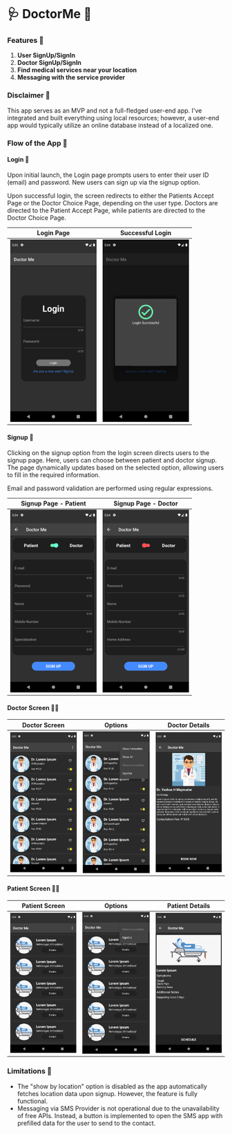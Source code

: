# 🩺 DoctorMe 📱

### Features 🚀

1) **User SignUp/SignIn**
2) **Doctor SignUp/SignIn**
3) **Find medical services near your location**
4) **Messaging with the service provider**

### Disclaimer 📝

This app serves as an MVP and not a full-fledged user-end app. I've integrated and built everything using local resources; however, a user-end app would typically utilize an online database instead of a localized one.

### Flow of the App 🌊

#### Login 🚪

Upon initial launch, the Login page prompts users to enter their user ID (email) and password. New users can sign up via the signup option.

Upon successful login, the screen redirects to either the Patients Accept Page or the Doctor Choice Page, depending on the user type. Doctors are directed to the Patient Accept Page, while patients are directed to the Doctor Choice Page.

| Login Page | Successful Login |
| :---: | :---: |
| <img src="https://raw.githubusercontent.com/yashas-hm/DoctorMe/master/Screenshots/app%20(1).png" width="200" alt="Login Page"/> | <img src="https://raw.githubusercontent.com/yashas-hm/DoctorMe/master/Screenshots/app%20(9).png" width="200" alt="Successful Login"/> |

#### Signup 📝

Clicking on the signup option from the login screen directs users to the signup page. Here, users can choose between patient and doctor signup. The page dynamically updates based on the selected option, allowing users to fill in the required information.

Email and password validation are performed using regular expressions.

| Signup Page - Patient | Signup Page - Doctor |
| :---: | :---: |
| <img src="https://raw.githubusercontent.com/yashas-hm/DoctorMe/master/Screenshots/app%20(7).png" width="200" alt="Signup Page - Patient"/> | <img src="https://raw.githubusercontent.com/yashas-hm/DoctorMe/master/Screenshots/app%20(8).png" width="200" alt="Signup Page - Doctor"/> |

#### Doctor Screen 👨‍⚕️

| Doctor Screen | Options | Doctor Details |
| :---: | :---: | :---: |
| <img src="https://raw.githubusercontent.com/yashas-hm/DoctorMe/master/Screenshots/app%20(4).png" width="200" alt="Doctor Screen"/> | <img src="https://raw.githubusercontent.com/yashas-hm/DoctorMe/master/Screenshots/app%20(5).png" width="200" alt="Options"/> | <img src="https://raw.githubusercontent.com/yashas-hm/DoctorMe/master/Screenshots/app%20(6).png" width="200" alt="Doctor Details"/> |

#### Patient Screen 👩‍⚕️

| Patient Screen | Options | Patient Details |
| :---: | :---: | :---: |
| <img src="https://raw.githubusercontent.com/yashas-hm/DoctorMe/master/Screenshots/app%20(10).png" width="200" alt="Patient Screen"/> | <img src="https://raw.githubusercontent.com/yashas-hm/DoctorMe/master/Screenshots/app%20(11).png" width="200" alt="Options"/> | <img src="https://raw.githubusercontent.com/yashas-hm/DoctorMe/master/Screenshots/app%20(12).png" width="200" alt="Patient Details"/> |

### Limitations 🛑

- The "show by location" option is disabled as the app automatically fetches location data upon signup. However, the feature is fully functional.
- Messaging via SMS Provider is not operational due to the unavailability of free APIs. Instead, a button is implemented to open the SMS app with prefilled data for the user to send to the contact.


